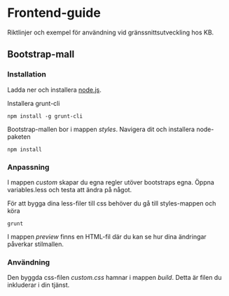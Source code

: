 # Frontend-guide
Riktlinjer och exempel för användning vid gränssnittsutveckling hos KB.


## Bootstrap-mall

### Installation

Ladda ner och installera [node.js](https://nodejs.org/download/).

Installera grunt-cli

    npm install -g grunt-cli

Bootstrap-mallen bor i mappen _styles_. Navigera dit och installera node-paketen

    npm install


### Anpassning

I mappen _custom_ skapar du egna regler utöver bootstraps egna. Öppna variables.less och testa att ändra på något.

För att bygga dina less-filer till css behöver du gå till styles-mappen och köra

    grunt

I mappen _preview_ finns en HTML-fil där du kan se hur dina ändringar påverkar stilmallen.

### Användning

Den byggda css-filen _custom.css_ hamnar i mappen _build_. Detta är filen du inkluderar i din tjänst.
